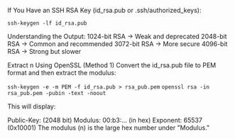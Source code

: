 


If You Have an SSH RSA Key (id_rsa.pub or .ssh/authorized_keys):

`ssh-keygen -lf id_rsa.pub`

Understanding the Output:
1024-bit RSA → Weak and deprecated
2048-bit RSA → Common and recommended
3072-bit RSA → More secure
4096-bit RSA → Strong but slower


Extract n Using OpenSSL (Method 1)
Convert the id_rsa.pub file to PEM format and then extract the modulus:

`ssh-keygen -e -m PEM -f id_rsa.pub > rsa_pub.pem`
`openssl rsa -in rsa_pub.pem -pubin -text -noout`

This will display:

Public-Key: (2048 bit)
Modulus:
    00:b3:... (in hex)
Exponent: 65537 (0x10001)
The modulus (n) is the large hex number under "Modulus."




